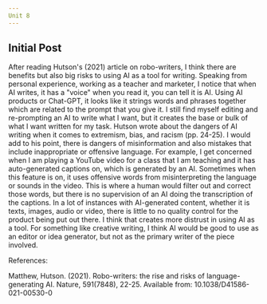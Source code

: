 ```yaml
---
Unit 8
---
```

Initial Post
--
After reading Hutson's (2021) article on robo-writers, I think there are benefits but also big risks to using AI as a tool for writing. Speaking from personal experience, working as a teacher and marketer, I notice that when AI writes, it has a "voice" when you read it, you can tell it is AI. Using AI products or Chat-GPT, it looks like it strings words and phrases together which are related to the prompt that you give it. I still find myself editing and re-prompting an AI to write what I want, but it creates the base or bulk of what I want written for my task. Hutson wrote about the dangers of AI writing when it comes to extremism, bias, and racism (pp. 24-25). I would add to his point, there is dangers of misinformation and also mistakes that include inappropriate or offensive language. For example, I get concerned when I am playing a YouTube video for a class that I am teaching and it has auto-generated captions on, which is generated by an AI. Sometimes when this feature is on, it uses offensive words from misinterpreting the language or sounds in the video. This is where a human would filter out and correct those words, but there is no supervision of an AI doing the transcription of the captions. In a lot of instances with AI-generated content, whether it is texts, images, audio or video, there is little to no quality control for the product being put out there. I think that creates more distrust in using AI as a tool. For something like creative writing, I think AI would be good to use as an editor or idea generator, but not as the primary writer of the piece involved.



References:

Matthew, Hutson. (2021). Robo-writers: the rise and risks of language-generating AI. Nature, 591(7848), 22-25. Available from: 10.1038/D41586-021-00530-0 

